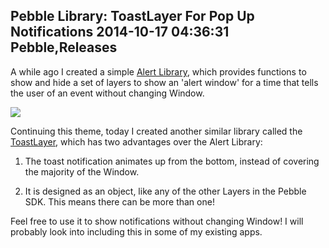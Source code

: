 Pebble Library: ToastLayer For Pop Up Notifications
2014-10-17 04:36:31
Pebble,Releases
---

A while ago I created a simple <a title="Pebble Alert Lib" href="https://github.com/C-D-Lewis/pebble-alert-lib">Alert Library</a>, which provides functions to show and hide a set of layers to show an 'alert window' for a time that tells the user of an event without changing Window.

![](/assets/import/media/2014/10/screenshot.png)

Continuing this theme, today I created another similar library called the <a title="ToastLayer" href="https://github.com/C-D-Lewis/ToastLayer">ToastLayer</a>, which has two advantages over the Alert Library:

1. The toast notification animates up from the bottom, instead of covering the majority of the Window.

2. It is designed as an object, like any of the other Layers in the Pebble SDK. This means there can be more than one!

Feel free to use it to show notifications without changing Window! I will probably look into including this in some of my existing apps.
